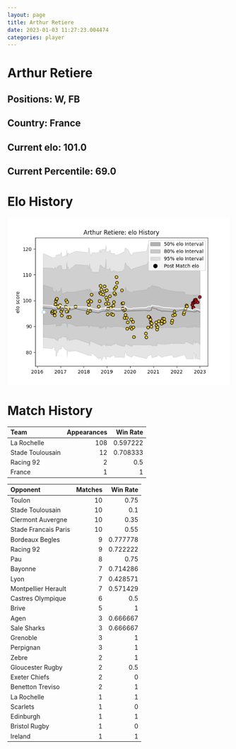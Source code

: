 ```yaml
---  
layout: page  
title: Arthur Retiere  
date: 2023-01-03 11:27:23.004474  
categories: player  
---
```

# Arthur Retiere

## Positions: W, FB

## Country: France

## Current elo: 101.0

## Current Percentile: 69.0

# Elo History


![elo history](history_ArthurRetiere.png)
# Match History


| Team             |   Appearances |   Win Rate |
|:-----------------|--------------:|-----------:|
| La Rochelle      |           108 |   0.597222 |
| Stade Toulousain |            12 |   0.708333 |
| Racing 92        |             2 |   0.5      |
| France           |             1 |   1        |

| Opponent             |   Matches |   Win Rate |
|:---------------------|----------:|-----------:|
| Toulon               |        10 |   0.75     |
| Stade Toulousain     |        10 |   0.1      |
| Clermont Auvergne    |        10 |   0.35     |
| Stade Francais Paris |        10 |   0.55     |
| Bordeaux Begles      |         9 |   0.777778 |
| Racing 92            |         9 |   0.722222 |
| Pau                  |         8 |   0.75     |
| Bayonne              |         7 |   0.714286 |
| Lyon                 |         7 |   0.428571 |
| Montpellier Herault  |         7 |   0.571429 |
| Castres Olympique    |         6 |   0.5      |
| Brive                |         5 |   1        |
| Agen                 |         3 |   0.666667 |
| Sale Sharks          |         3 |   0.666667 |
| Grenoble             |         3 |   1        |
| Perpignan            |         3 |   1        |
| Zebre                |         2 |   1        |
| Gloucester Rugby     |         2 |   0.5      |
| Exeter Chiefs        |         2 |   0        |
| Benetton Treviso     |         2 |   1        |
| La Rochelle          |         1 |   1        |
| Scarlets             |         1 |   0        |
| Edinburgh            |         1 |   1        |
| Bristol Rugby        |         1 |   0        |
| Ireland              |         1 |   1        |